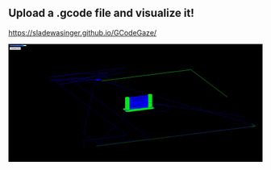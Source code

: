 ## Upload a .gcode file and visualize it!

https://sladewasinger.github.io/GCodeGaze/

![screenshot](media/screenshot.jpg)
